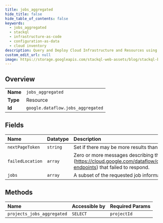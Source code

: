 ```yaml
---
title: jobs_aggregated
hide_title: false
hide_table_of_contents: false
keywords:
  - jobs_aggregated
  - stackql
  - infrastructure-as-code
  - configuration-as-data
  - cloud inventory
description: Query and Deploy Cloud Infrastructure and Resources using SQL
custom_edit_url: null
image: https://storage.googleapis.com/stackql-web-assets/blog/stackql-blog-post-featured-image.png
---
```

  
    

## Overview
<table><tbody>
<tr><td><b>Name</b></td><td><code>jobs_aggregated</code></td></tr>
<tr><td><b>Type</b></td><td>Resource</td></tr>
<tr><td><b>Id</b></td><td><code>google.dataflow.jobs_aggregated</code></td></tr>
</tbody></table>

## Fields
| Name | Datatype | Description |
|:-----|:---------|:------------|
| `nextPageToken` | `string` | Set if there may be more results than fit in this response. |
| `failedLocation` | `array` | Zero or more messages describing the [regional endpoints] (https://cloud.google.com/dataflow/docs/concepts/regional-endpoints) that failed to respond. |
| `jobs` | `array` | A subset of the requested job information. |
## Methods
| Name | Accessible by | Required Params |
|:-----|:--------------|:----------------|
| `projects_jobs_aggregated` | `SELECT` | `projectId` |
